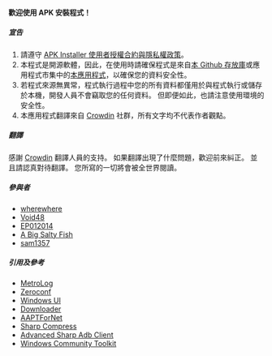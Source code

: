#### 歡迎使用 APK 安裝程式！

##### 宣告
1. 請遵守 [APK Installer 使用者授權合約與隱私權政策](https://github.com/Paving-Base/APK-Installer/blob/main/Privacy.md)。
2. 本程式是開源軟體，因此，在使用時請確保程式是來自[本 Github 存放庫](https://github.com/Paving-Base/APK-Installer)或應用程式市集中的[本應用程式](https://www.microsoft.com/store/apps/9P2JFQ43FPPG)，以確保您的資料安全性。
3. 若程式來源無異常，程式執行過程中您的所有資料都僅用於與程式執行或儲存於本機，開發人員不會竊取您的任何資料。 但即便如此，也請注意使用環境的安全性。
4. 本應用程式翻譯來自 [Crowdin](https://crowdin.com/project/APKInstaller "Crowdin") 社群，所有文字均不代表作者觀點。

##### 翻譯
感謝 [Crowdin](https://crowdin.com/project/APKInstaller "Crowdin") 翻譯人員的支持。 如果翻譯出現了什麼問題，歡迎前來糾正。 並且請認真對待翻譯。 您所寫的一切將會被全世界閱讀。

##### 參與者
- [wherewhere](https://github.com/wherewhere)
- [Void48](https://github.com/Void48)
- [EP012014](https://github.com/EP012014)
- [A Big Salty Fish](https://github.com/bigsaltyfishes)
- [sam1357](https://github.com/sam1357)

##### 引用及參考
- [MetroLog](https://github.com/roubachof/MetroLog "MetroLog")
- [Zeroconf](https://github.com/novotnyllc/Zeroconf "Zeroconf")
- [Windows UI](https://github.com/microsoft/microsoft-ui-xaml "Windows UI")
- [Downloader](https://github.com/bezzad/Downloader "Downloader")
- [AAPTForNet](https://github.com/canheo136/QuickLook.Plugin.ApkViewer "AAPTForNet")
- [Sharp Compress](https://github.com/adamhathcock/sharpcompress "Sharp Compress")
- [Advanced Sharp Adb Client](https://github.com/yungd1plomat/AdvancedSharpAdbClient "Advanced Sharp Adb Client")
- [Windows Community Toolkit](https://github.com/CommunityToolkit/WindowsCommunityToolkit "Windows Community Toolkit")